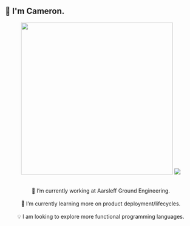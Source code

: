 <h2>👋 I'm Cameron.</h2>

<div align="center">
  <img src="https://github-readme-stats.vercel.app/api?username=camcoles&show_icons=true&theme=github_dark&hide_border=true" width="400">
  <img src="https://github-readme-stats.vercel.app/api/top-langs/?username=camcoles&langs_count=8&theme=github_dark&hide_border=true">
</div>

<div align="center">
  <p>
    <br/>
    <a>🔭 I’m currently working at Aarsleff Ground Engineering.</a>
    <br/>
    <br/>
    <a>🌱 I’m currently learning more on product deployment/lifecycles.</a>
    <br/>
    <br/>
    <a>💡 I am looking to explore more functional programming languages.</a>
  </p>
</div>
